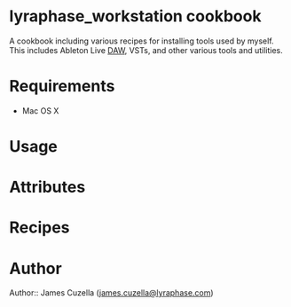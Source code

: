 # lyraphase_workstation cookbook

A cookbook including various recipes for installing tools used by myself.
This includes Ableton Live [DAW][1], VSTs, and other various tools and utilities.

# Requirements

 - Mac OS X

# Usage

# Attributes

# Recipes

# Author

Author:: James Cuzella (<james.cuzella@lyraphase.com>)

[1]: https://en.wikipedia.org/wiki/Digital_audio_workstation
